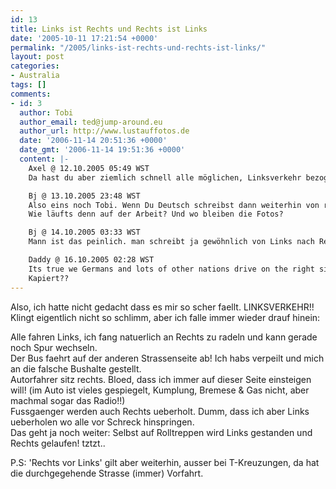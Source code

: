 ```yaml
---
id: 13
title: Links ist Rechts und Rechts ist Links
date: '2005-10-11 17:21:54 +0000'
permalink: "/2005/links-ist-rechts-und-rechts-ist-links/"
layout: post
categories:
- Australia
tags: []
comments:
- id: 3
  author: Tobi
  author_email: ted@jump-around.eu
  author_url: http://www.lustauffotos.de
  date: '2006-11-14 20:51:36 +0000'
  date_gmt: '2006-11-14 19:51:36 +0000'
  content: |-
    Axel @ 12.10.2005 05:49 WST
    Da hast du aber ziemlich schnell alle möglichen, Linksverkehr bezogenen Probleme gefunden, respekt. Erst mal mit dem Fahrad "üben" scheint mir im Nachhinein eine ziemlich sinnvolle Idee :-). Richtig nerfig wirds wahrscheinlich aber erst wenn man ständig wechselt, ich bin mal bei einem mitgefahren, der das tut und der hatte auf sein Amturenbrett einen Pfeil geklebt, damit er in einer Schrecksekunde nicht lange überlegen muss (da könnte man fie&szlig;e Spä&szlig;e mit treiben...)

    Bj @ 13.10.2005 23:48 WST
    Also eins noch Tobi. Wenn Du Deutsch schreibst dann weiterhin von rechts nach links, manche Wörter sehen aus als wolltest Du anders herum schreiben... ;-)
    Wie läufts denn auf der Arbeit? Und wo bleiben die Fotos?

    Bj @ 14.10.2005 03:33 WST
    Mann ist das peinlich. man schreibt ja gewöhnlich von Links nach Rechts im Deutschen. Naja, ich bin auch nicht mehr das was ich mal war.

    Daddy @ 16.10.2005 02:28 WST
    Its true we Germans and lots of other nations drive on the right side...
    Kapiert??
---
```

Also, ich hatte nicht gedacht dass es mir so scher faellt. LINKSVERKEHR!!  
Klingt eigentlich nicht so schlimm, aber ich falle immer wieder drauf hinein:

Alle fahren Links, ich fang natuerlich an Rechts zu radeln und kann gerade noch Spur wechseln.  
Der Bus faehrt auf der anderen Strassenseite ab! Ich habs verpeilt und mich an die falsche Bushalte gestellt.  
Autorfahrer sitz rechts. Bloed, dass ich immer auf dieser Seite einsteigen will! (im Auto ist vieles gespiegelt, Kumplung, Bremese & Gas nicht, aber machmal sogar das Radio!!)  
Fussgaenger werden auch Rechts ueberholt. Dumm, dass ich aber Links ueberholen wo alle vor Schreck hinspringen.  
Das geht ja noch weiter: Selbst auf Rolltreppen wird Links gestanden und Rechts gelaufen! tztzt..

P.S: 'Rechts vor Links' gilt aber weiterhin, ausser bei T-Kreuzungen, da hat die durchgegehende Strasse (immer) Vorfahrt.